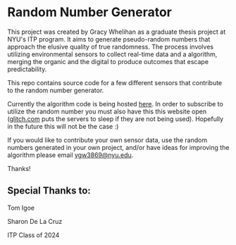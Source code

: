 # Random Number Generator

This project was created by Gracy Whelihan as a graduate thesis project at NYU's ITP program. It aims to generate pseudo-random numbers that approach the elusive quality of true randomness. The process involves utilizing environmental sensors to collect real-time data and a algorithm, merging the organic and the digital to produce outcomes that escape predictability. 

This repo contains source code for a few different sensors that contribute to the random number generator.

Currently the algorithm code is being hosted [here](https://5695152282714844.glitch.me/). In order to subscribe to utilize the random number you must also have this this website open ([glitch.com](https://glitch.com/) puts the servers to sleep if they are not being used). Hopefully in the future this will not be the case :) 

If you would like to contribute your own sensor data, use the random numbers generated in your own project, and/or have ideas for improving the algorithm please email <vgw3869@nyu.edu>. 

Thanks!

## Special Thanks to:
Tom Igoe

Sharon De La Cruz

ITP Class of 2024
